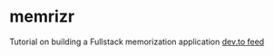 # memrizr
Tutorial on building a Fullstack memorization application
[dev.to feed](https://dev.to/jacobsngoodwin/11-cleanup-fixes-2b18)